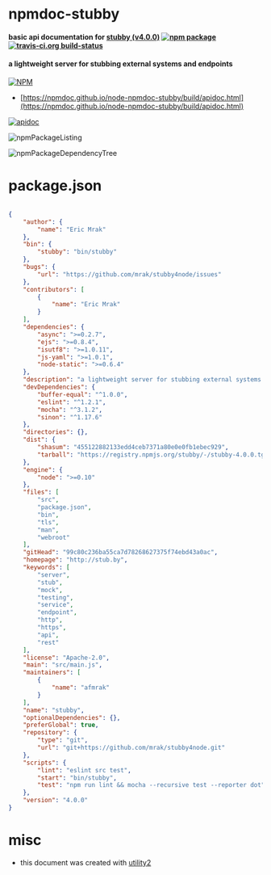 # npmdoc-stubby

#### basic api documentation for  [stubby (v4.0.0)](http://stub.by)  [![npm package](https://img.shields.io/npm/v/npmdoc-stubby.svg?style=flat-square)](https://www.npmjs.org/package/npmdoc-stubby) [![travis-ci.org build-status](https://api.travis-ci.org/npmdoc/node-npmdoc-stubby.svg)](https://travis-ci.org/npmdoc/node-npmdoc-stubby)

#### a lightweight server for stubbing external systems and endpoints

[![NPM](https://nodei.co/npm/stubby.png?downloads=true&downloadRank=true&stars=true)](https://www.npmjs.com/package/stubby)

- [https://npmdoc.github.io/node-npmdoc-stubby/build/apidoc.html](https://npmdoc.github.io/node-npmdoc-stubby/build/apidoc.html)

[![apidoc](https://npmdoc.github.io/node-npmdoc-stubby/build/screenCapture.buildCi.browser.%252Ftmp%252Fbuild%252Fapidoc.html.png)](https://npmdoc.github.io/node-npmdoc-stubby/build/apidoc.html)

![npmPackageListing](https://npmdoc.github.io/node-npmdoc-stubby/build/screenCapture.npmPackageListing.svg)

![npmPackageDependencyTree](https://npmdoc.github.io/node-npmdoc-stubby/build/screenCapture.npmPackageDependencyTree.svg)



# package.json

```json

{
    "author": {
        "name": "Eric Mrak"
    },
    "bin": {
        "stubby": "bin/stubby"
    },
    "bugs": {
        "url": "https://github.com/mrak/stubby4node/issues"
    },
    "contributors": [
        {
            "name": "Eric Mrak"
        }
    ],
    "dependencies": {
        "async": ">=0.2.7",
        "ejs": ">=0.8.4",
        "isutf8": ">=1.0.11",
        "js-yaml": ">=1.0.1",
        "node-static": ">=0.6.4"
    },
    "description": "a lightweight server for stubbing external systems and endpoints",
    "devDependencies": {
        "buffer-equal": "^1.0.0",
        "eslint": "^1.2.1",
        "mocha": "^3.1.2",
        "sinon": "^1.17.6"
    },
    "directories": {},
    "dist": {
        "shasum": "455122882133edd4ceb7371a80e0e0fb1ebec929",
        "tarball": "https://registry.npmjs.org/stubby/-/stubby-4.0.0.tgz"
    },
    "engine": {
        "node": ">=0.10"
    },
    "files": [
        "src",
        "package.json",
        "bin",
        "tls",
        "man",
        "webroot"
    ],
    "gitHead": "99c80c236ba55ca7d78268627375f74ebd43a0ac",
    "homepage": "http://stub.by",
    "keywords": [
        "server",
        "stub",
        "mock",
        "testing",
        "service",
        "endpoint",
        "http",
        "https",
        "api",
        "rest"
    ],
    "license": "Apache-2.0",
    "main": "src/main.js",
    "maintainers": [
        {
            "name": "afmrak"
        }
    ],
    "name": "stubby",
    "optionalDependencies": {},
    "preferGlobal": true,
    "repository": {
        "type": "git",
        "url": "git+https://github.com/mrak/stubby4node.git"
    },
    "scripts": {
        "lint": "eslint src test",
        "start": "bin/stubby",
        "test": "npm run lint && mocha --recursive test --reporter dot"
    },
    "version": "4.0.0"
}
```



# misc
- this document was created with [utility2](https://github.com/kaizhu256/node-utility2)
